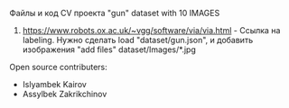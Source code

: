 Файлы и код CV проекта "gun"  dataset with 10 IMAGES

1. https://www.robots.ox.ac.uk/~vgg/software/via/via.html - Ссылка на labeling. 
Нужно сделать load "dataset/gun.json", и добавить изображения "add files" dataset/Images/*.jpg

Open source contributers:
- Islyambek Kairov
- Assylbek Zakrikchinov
